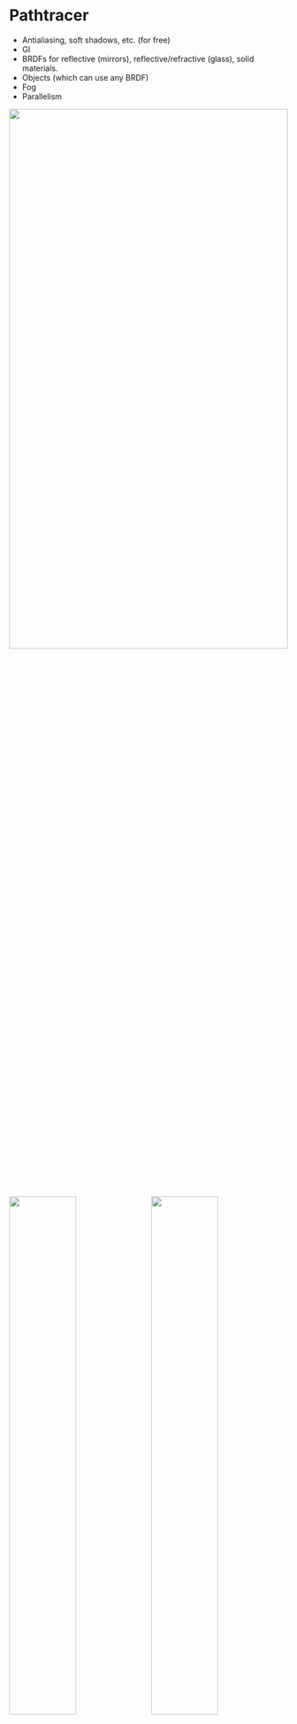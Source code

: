# Pathtracer

- Antialiasing, soft shadows, etc. (for free)
- GI
- BRDFs for reflective (mirrors), reflective/refractive (glass), solid materials.
- Objects (which can use any BRDF)
- Fog
- Parallelism

<img src="https://user-images.githubusercontent.com/6099321/67159206-9fba8f80-f339-11e9-9541-dd41a7699b0f.jpg" align="center" height="50%" width="100%" /><br />

<div>
<img src="https://user-images.githubusercontent.com/6099321/67159199-96312780-f339-11e9-9b57-828d7a7e1ceb.jpg" align="left" height="49%" width="49%" />
<img src="https://user-images.githubusercontent.com/6099321/67159200-96c9be00-f339-11e9-8a17-f762259ab844.jpg" align="right" height="49%" width="49%" />
</div>

<div>
# Rasterizer

- Objects
- Textures
- FXAA
- Shadow maps
- Clipping
</div>
![shadows](https://user-images.githubusercontent.com/6099321/67159203-98938180-f339-11e9-856e-448e4e8265a2.png)
![clipping](https://user-images.githubusercontent.com/6099321/67159201-97faeb00-f339-11e9-9bd1-6cf1495e6246.png)
